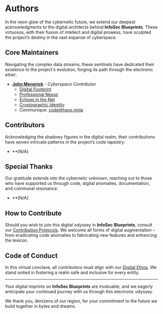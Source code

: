 # Authors

In the neon glow of the cybernetic future, we extend our deepest acknowledgments to the digital architects behind **InfoSec Blueprints**. These virtuosos, with their fusion of intellect and digital prowess, have sculpted the project’s destiny in the vast expanse of cyberspace.

## Core Maintainers

Navigating the complex data streams, these sentinels have dedicated their existence to the project's evolution, forging its path through the electronic ether:

- **[John Menerick](https://github.com/w8mej)** - *Cyberspace Contributor*<br>
  - [Digital Footprint](https://github.com/w8mej/)
  - [Professional Nexus](https://www.linkedin.com/in/w8mej/)
  - [Echoes in the Net](https://twitter.com/w8mej/)
  - [Cryptographic Identity](https://keyoxide.org/sephiroth@haxx.ninja/)
  - Communique: code@haxx.ninja

## Contributors

Acknowledging the shadowy figures in the digital realm, their contributions have woven intricate patterns in the project’s code tapestry:

- **[N/A]<br>

## Special Thanks

Our gratitude extends into the cybernetic unknown, reaching out to those who have supported us through code, digital anomalies, documentation, and communal resonance:

- **[N/A]<br>

## How to Contribute

Should you wish to join this digital odyssey in **InfoSec Blueprints**, consult our [Contribution Protocols](CONTRIBUTING.md). We welcome all forms of digital augmentation – from eradicating code anomalies to fabricating new features and enhancing the lexicon.

## Code of Conduct

In this virtual conclave, all contributors must align with our [Digital Ethos](CODE_OF_CONDUCT.md). We stand united in fostering a realm safe and inclusive for every entity.

---

Your digital imprints on **InfoSec Blueprints** are invaluable, and we eagerly anticipate your continued journey with us through this electronic odyssey.

We thank you, denizens of our region, for your commitment to the future we build together in bytes and dreams.
